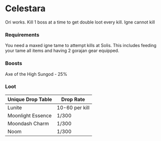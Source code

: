 # Celestara

Ori works. Kill 1 boss at a time to get double loot every kill. Igne cannot kill

### Requirements

You need a maxed igne tame to attempt kills at Solis. This includes feeding your tame all items and having 2 gorajan gear equipped.&#x20;

### Boosts

Axe of the High Sungod - 25%

### Loot

| **Unique Drop Table** | **Drop Rate**  |
| --------------------- | -------------- |
| Lunite                | 10-60 per kill |
| Moonlight Essence     | 1/300          |
| Moondash Charm        | 1/300          |
| Noom                  | 1/300          |
